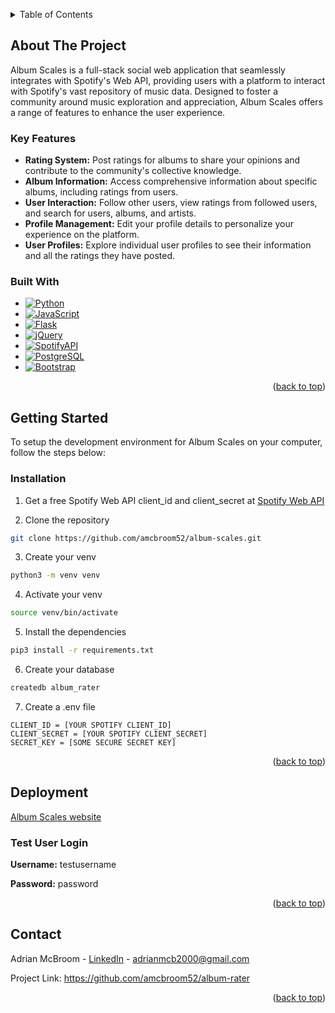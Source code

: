 <a name="readme-top"></a>

<!-- TABLE OF CONTENTS -->
<details>
  <summary>Table of Contents</summary>
  <ol>
    <li>
      <a href="#about-the-project">About The Project</a>
      <ul>
        <li><a href="#key-features">Key Features</a></li>
        <li><a href="#built-with">Built With</a></li>
      </ul>
    </li>
    <li>
      <a href="#getting-started">Getting Started</a>
      <ul>
        <li><a href="#installation">Installation</a></li>
      </ul>
    </li>
    <li>
      <a href="#deployment">Deployment</a>
      <ul>
        <li><a href="#test-user-login">Test User Login</a></li>
      </ul>
    </li>
    <li><a href="#contact">Contact</a></li>
  </ol>
</details>

<!-- ABOUT THE PROJECT -->
## About The Project
Album Scales is a full-stack social web application that seamlessly integrates with Spotify's Web API, providing users with a platform to interact with Spotify's vast repository of music data. Designed to foster a community around music exploration and appreciation, Album Scales offers a range of features to enhance the user experience.

### Key Features
* **Rating System:** Post ratings for albums to share your opinions and contribute to the community's collective knowledge.
* **Album Information:** Access comprehensive information about specific albums, including ratings from users.
* **User Interaction:** Follow other users, view ratings from followed users, and search for users, albums, and artists.
* **Profile Management:** Edit your profile details to personalize your experience on the platform.
* **User Profiles:** Explore individual user profiles to see their information and all the ratings they have posted.

### Built With

* [![Python][Python]][Python-url]
* [![JavaScript][JavaScript]][JavaScript-url]
* [![Flask][Flask]][Flask-url]
* [![jQuery][jQuery]][jQuery-url]
* [![SpotifyAPI][Spotify]][SpotifyAPI-url]
* [![PostgreSQL][PostgreSQL]][PostgreSQL-url]
* [![Bootstrap][Bootstrap.com]][Bootstrap-url]

<p align="right">(<a href="#readme-top">back to top</a>)</p>

<!-- GETTING STARTED -->
## Getting Started
To setup the development environment for Album Scales on your computer, follow the steps below:

### Installation
1. Get a free Spotify Web API client_id and client_secret at [Spotify Web API](https://developer.spotify.com/documentation/web-api/tutorials/getting-started)

2. Clone the repository
  ```sh
  git clone https://github.com/amcbroom52/album-scales.git
  ```
3. Create your venv
  ```sh
  python3 -m venv venv
  ```
4. Activate your venv
  ```sh
  source venv/bin/activate
  ```
5. Install the dependencies
  ```sh
  pip3 install -r requirements.txt
  ```
6. Create your database
  ```sh
  createdb album_rater
  ```
7. Create a .env file
  ```env
  CLIENT_ID = [YOUR SPOTIFY CLIENT_ID]
  CLIENT_SECRET = [YOUR SPOTIFY CLIENT_SECRET]
  SECRET_KEY = [SOME SECURE SECRET KEY]
  ```

<p align="right">(<a href="#readme-top">back to top</a>)</p>

<!-- DEPLOYMENT -->
## Deployment

[Album Scales website](https://album-rater.onrender.com/)

### Test User Login

**Username:** testusername

**Password:** password

<p align="right">(<a href="#readme-top">back to top</a>)</p>

<!-- CONTACT -->
## Contact

Adrian McBroom - [LinkedIn](https://www.linkedin.com/in/adrian-mcbroom/) - adrianmcb2000@gmail.com

Project Link: https://github.com/amcbroom52/album-rater

<p align="right">(<a href="#readme-top">back to top</a>)</p>

<!-- MARKDOWN LINKS & IMAGES -->
<!-- https://www.markdownguide.org/basic-syntax/#reference-style-links -->
[React.js]: https://img.shields.io/badge/React-20232A?style=for-the-badge&logo=react&logoColor=61DAFB
[React-url]: https://reactjs.org/
[Bootstrap.com]: https://img.shields.io/badge/Bootstrap-563D7C?style=for-the-badge&logo=bootstrap&logoColor=white
[Bootstrap-url]: https://getbootstrap.com
[PostgreSQL]: https://img.shields.io/badge/PostgreSQL-316192?style=for-the-badge&logo=postgresql&logoColor=white
[PostgreSQL-url]: https://www.postgresql.org/
[JavaScript]: https://img.shields.io/badge/JavaScript-F7DF1E?style=for-the-badge&logo=JavaScript&logoColor=white
[JavaScript-url]: https://www.javascript.com/
[jQuery]: https://img.shields.io/badge/jQuery-0769AD?style=for-the-badge&logo=jquery&logoColor=white
[jQuery-url]: https://jquery.com/
[Python]: https://img.shields.io/badge/Python-14354C?style=for-the-badge&logo=python&logoColor=white
[Python-url]: https://www.python.org/
[Flask]: https://img.shields.io/badge/Flask-000000?style=for-the-badge&logo=flask&logoColor=white
[Flask-url]: https://flask.palletsprojects.com/en/3.0.x/
[Spotify]: https://img.shields.io/badge/Spotify_Web_API-1ED760?&style=for-the-badge&logo=spotify&logoColor=white
[SpotifyAPI-url]: https://developer.spotify.com/documentation/web-api
